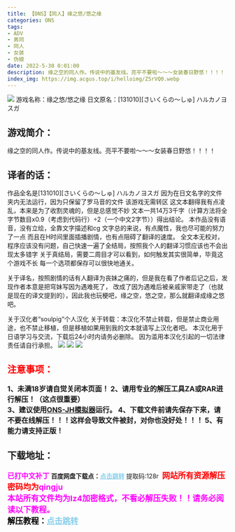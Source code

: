 ```yaml
---
title: 【ONS】【同人】缘之悠/悠之缘
categories: ONS
tags:
- ADV
- 男同
- 同人
- 女装
- 伪娘
date: 2022-5-30 0:01:00
description: 缘之空的同人作。传说中的基友线。亮平不要啦～～～女装春日野悠！！！！
index_img: https://img.acgus.top/i/helloimg/ZSrVQ0.webp
---
```

![](https://img.acgus.top/i/helloimg/ZSrVQ0.webp)
游戏名称：缘之悠/悠之缘
日文原名：[131010][さいくらの～しゅ] ハルカノヨスガ

## 游戏简介：
缘之空的同人作。传说中的基友线。亮平不要啦～～～女装春日野悠！！！！

## **译者的话：**
作品全名是[131010][さいくらの～しゅ] ハルカノヨスガ
因为在日文名字的文件夹内无法运行，因为只保留了罗马音的文件
该游戏无需转区
这文本翻得我有点凌乱，本来是为了收割灵魂的，但是总感觉不妙
文本一共14万3千字（计算方法将全字节数目x0.9（考虑到代码行）÷2（一个中文2字节））得出结论。
本作品没有语音，没有立绘，全靠文字描述和cg
文字总的来说，有点魔性，我也尽可能的努力了一点
而且在H时间里面插播剧情，也有点阻碍了翻译的速度。
全文本无校对，程序应该没有问题，自己快速一遍了全结局，按照我个人的翻译习惯应该也不会出现太多错字
关于真结局，需要二周目才可以看到，如何触发其实很简单，毕竟这个游戏不长
每一个选项都保存可以很快地通关。

关于译名，按照剧情的话有人翻译为丧妹之痛的，但是我在看了作者后记之后，发现作者本意是把穹妹写因为遇难死了，
改成了因为遇难后被亲戚家带走了（也就是现在的译文提到的），因此我也玩梗吧，缘之空，悠之空，那么就翻译成缘之悠吧。

关于汉化者“soulpig”个人汉化
关于转载：本汉化不禁止转载，但是禁止商业用途，也不禁止移植，但是移植如果用到我的文本就请写上汉化者吧。
本汉化用于日语学习与交流，下载后24小时内请务必删除。  因为滥用本汉化引起的一切法律责任请自行承担。
![](https://img.acgus.top/i/helloimg/ZSrkZA.webp)
![](https://img.acgus.top/i/helloimg/ZSrrS5.webp)
![](https://img.acgus.top/i/helloimg/ZSrYym.webp)




## <font color=#FF0000 >注意事项：</font>
<font size=3><b>1、未满18岁请自觉关闭本页面！
2、请用专业的解压工具ZA或RAR进行解压！（这点很重要）           
3、建议使用[ONS-JH模拟器](https://wwi.lanzoui.com/imwAbsndlch)运行。
4、下载文件前请先保存下来，请不要在线解压！！！这样会导致文件被封，对你也没好处！！！
5、有能力请支持正版！</b></font>

## 下载地址：
<font color=#FF00FF size=3><b>已打中文补丁</b></font>
<b>百度网盘下载点：</b><a href="https://pan.baidu.com/s/12leRArxx8Lu2kZSEt7Oy9A?pwd=128r" style="color: #87CEEB;"><b>点击跳转</b></a> 提取码:128r
<a style="padding: 0" href="https://post.qingju.org/AD/"><img style="max-width:100%" src="https://img.acgus.top/i/2024/07/478f689b8021d8d499ab43d21acf137a.gif" alt=""></a>
<b><font color=#FF0000 size=4>网站所有资源解压密码均为</b></font><b><font color=#FF00FF size=4>qingju</font><font color=#FF0000 ></font></b><br><b><font color=#FF00FF size=4>本站所有文件均为lz4加密格式，不看必解压失败！！请务必阅读以下教程。</b></font><br><b><font color=#000 size=4>解压教程：</b><a href="https://post.qingju.org/tutorial/000/" style="color: #87CEEB;"><b>点击跳转</b></a>
